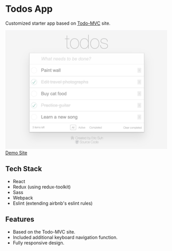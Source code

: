 # Todos App
Customized starter app based on [Todo-MVC](http://todomvc.com/) site.

![Todo App Screenshot](image/todos-pic.jpg)
[Demo Site](https://todos-eric-suh.com)

## Tech Stack
- React
- Redux (using redux-toolkit)
- Sass 
- Webpack
- Eslint (extending airbnb's eslint rules)

## Features

- Based on the Todo-MVC site. 
- Included additional keyboard navigation function.
- Fully responsive design.


